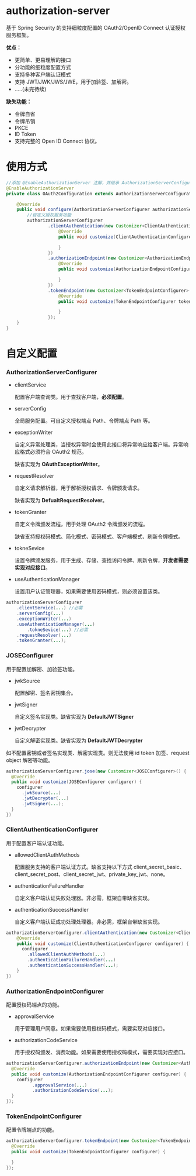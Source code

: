 # authorization-server

基于 Spring Security 的支持细粒度配置的 OAuth2/OpenID Connect 认证授权服务框架。

**优点：**
* 更简单、更易理解的接口
* 分功能的细粒度配置方式
* 支持多种客户端认证模式
* 支持 JWT/JWK/JWS/JWE，用于加验签、加解密。
* .....(未完待续)

**缺失功能：**
* 令牌自省
* 令牌吊销
* PKCE
* ID Token
* 支持完整的 Open ID Connect 协议。


# 使用方式
``` java
//添加 @EnableAuthorizationServer 注解，并继承 AuthorizationServerConfigurationAdapter 配置类
@EnableAuthorizationServer 
private class OAuth2Configuration extends AuthorizationServerConfigurationAdapter {

    @Override
    public void configure(AuthorizationServerConfigurer authorizationServerConfigurer) {
      	//自定义授权服务功能
        authorizationServerConfigurer
                .clientAuthentication(new Customizer<ClientAuthenticationConfigurer>() {
                    @Override
                    public void customize(ClientAuthenticationConfigurer configurer) {

                    }
                })
                .authorizationEndpoint(new Customizer<AuthorizationEndpointConfigurer>() {
                    @Override
                    public void customize(AuthorizationEndpointConfigurer configurer) {

                    }
                })
                .tokenEndpoint(new Customizer<TokenEndpointConfigurer>() {
                    @Override
                    public void customize(TokenEndpointConfigurer tokenEndpointConfigurer) {

                    }
                });
    }
}
```

# 自定义配置

### AuthorizationServerConfigurer

* clientService

  配置客户端查询类。用于查找客户端，**必须配置**。

* serverConfig

  全局服务配置。可自定义授权端点 Path、令牌端点 Path 等。

* exceptionWriter

  自定义异常处理类，当授权异常时会使用此接口将异常响应给客户端。异常响应格式必须符合 OAuth2 规范。
  
  缺省实现为 **OAuthExceptionWriter**。
  
* requestResolver

  自定义请求解析器，用于解析授权请求、令牌颁发请求。

  缺省实现为 **DefualtRequestResolver**。

* tokenGranter

  自定义令牌颁发流程，用于处理 OAuth2 令牌颁发的流程。

  缺省支持授权码模式、简化模式、密码模式、客户端模式、刷新令牌模式。

* tokneSevice

  设置令牌颁发服务，用于生成、存储、查找访问令牌、刷新令牌，**开发者需要实现对应接口**。

* useAuthenticationManager

  设置用户认证管理器，如果需要使用密码模式，则必须设置该类。

```java
authorizationServerConfigurer
  	.clientService(...) //必需
  	.serverConfig(...)
  	.exceptionWriter(...)
  	.useAuthenticationManager(...)
    	.tokneSevice(...) //必需
  	.requestResolver(...)
  	.tokenGranter(...);
```

### JOSEConfigurer

用于配置加解密、加验签功能。

* jwkSource

  配置解密、签名密钥集合。

* jwtSigner

  自定义签名实现类。缺省实现为 **DefaultJWTSigner**

* jwtDecrypter

  自定义解密实现类。缺省实现为 **DefaultJWTDecrypter**

如不配置密钥或者签名实现类、解密实现类。则无法使用 id token 加签、request object 解密等功能。

```java
authorizationServerConfigurer.jose(new Customizer<JOSEConfigurer>() {
  @Override
  public void customize(JOSEConfigurer configurer) {
	configurer
	  .jwkSource(...)
	  .jwtDecrypter(...)
	  .jwtSigner(...);
  }
})
```

### ClientAuthenticationConfigurer

用于配置客户端认证功能。

* allowedClientAuthMethods

  配置服务支持的客户端认证方式。缺省支持以下方式 client_secret_basic、client_secret_post、client_secret_jwt、private_key_jwt、none。

* authenticationFailureHandler

  自定义客户端认证失败处理器。非必需，框架自带缺省实现。

* authenticationSuccessHandler

  自定义客户端认证成功处理处理器。非必需，框架自带缺省实现。

```java
authorizationServerConfigurer.clientAuthentication(new Customizer<ClientAuthenticationConfigurer>() {
    @Override
    public void customize(ClientAuthenticationConfigurer configurer) {
      configurer
      	.allowedClientAuthMethods(...)
        .authenticationFailureHandler(...)
        .authenticationSuccessHandler(...);
    }
})
```

### AuthorizationEndpointConfigurer

配置授权码端点的功能。

* approvalService

  用于管理用户同意。如果需要使用授权码模式，需要实现对应接口。

* authorizationCodeService

  用于授权码颁发、消费功能。如果需要使用授权码模式，需要实现对应接口。

```java
authorizationServerConfigurer.authorizationEndpoint(new Customizer<AuthorizationEndpointConfigurer>() {
  @Override
  public void customize(AuthorizationEndpointConfigurer configurer) {
	configurer
          .approvalService(...)
          .authorizationCodeService(...);
  }
});
```

### TokenEndpointConfigurer

配置令牌端点的功能。

```java
authorizationServerConfigurer.tokenEndpoint(new Customizer<TokenEndpointConfigurer>() {
  @Override
  public void customize(TokenEndpointConfigurer configurer) {

  }
});
```

